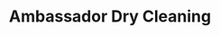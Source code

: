 ---
title: "Ambassador Dry Cleaning"
url: /limerick/ambassador-dry-cleaning-patrick-street/
shop: laundry
---